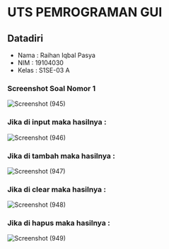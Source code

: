 # UTS PEMROGRAMAN GUI

## Datadiri
- Nama : Raihan Iqbal Pasya
- NIM : 19104030
- Kelas : S1SE-03 A

### Screenshot Soal Nomor 1
![Screenshot (945)](https://user-images.githubusercontent.com/72422130/120765303-466d9700-c543-11eb-867f-844169e0102d.png)

### Jika di input maka hasilnya :
![Screenshot (946)](https://user-images.githubusercontent.com/72422130/120765307-479ec400-c543-11eb-994b-54261b19979c.png)

### Jika di tambah maka hasilnya :
![Screenshot (947)](https://user-images.githubusercontent.com/72422130/120765312-48375a80-c543-11eb-8dc8-aabf441355f9.png)

### Jika di clear maka hasilnya :
![Screenshot (948)](https://user-images.githubusercontent.com/72422130/120765313-48cff100-c543-11eb-8a43-3ad40b77534f.png)

### Jika di hapus maka hasilnya :
![Screenshot (949)](https://user-images.githubusercontent.com/72422130/120765319-49688780-c543-11eb-8d56-63b66a545774.png)
